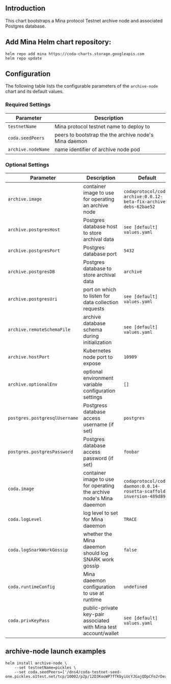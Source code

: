 ## Introduction

This chart bootstraps a Mina protocol Testnet archive node and associated Postgres database.

## Add Mina Helm chart repository:

 ```console
 helm repo add mina https://coda-charts.storage.googleapis.com
 helm repo update
 ```

## Configuration

The following table lists the configurable parameters of the `archive-node` chart and its default values.

### Required Settings

Parameter | Description
--- | ---
`testnetName` | Mina protocol testnet name to deploy to
`coda.seedPeers` | peers to bootstrap the the archive node's Mina daemon 
`archive.nodeName` | name identifier of archive node pod

### Optional Settings

Parameter | Description | Default
--- | --- | ---
`archive.image` | container image to use for operating an archive node | `codaprotocol/coda-archive:0.0.12-beta-fix-archive-debs-62bae52`
`archive.postgresHost` | Postgres database host to store archival data | `see [default] values.yaml`
`archive.postgresPort` | Postgres database port | `5432`
`archive.postgresDB` | Postgres database to store archival data | `archive`
`archive.postgresUri` | port on which to listen for data collection requests | `see [default] values.yaml`
`archive.remoteSchemaFile` | archive database schema during initialization | `see [default] values.yaml`
`archive.hostPort` | Kubernetes node port to expose | `10909`
`archive.optionalEnv` | optional environment variable configuration settings | `[]`
`postgres.postgresqlUsername` | Postgress database access username (if set) | `postgres`
`postgres.postgresPassword` | Postgres database access password (if set) | `foobar`
`coda.image` | container image to use for operating the archive node's Mina daeemon | `codaprotocol/coda-daemon:0.0.14-rosetta-scaffold-inversion-489d898`
`coda.logLevel` | log level to set for Mina daeemon | `TRACE` 
`coda.logSnarkWorkGossip` | whether the Mina daeemon should log SNARK work gossip | `false`
`coda.runtimeConfig` | Mina daeemon configuration to use at runtime | `undefined`
`coda.privKeyPass` | public-private key-pair associated with Mina test account/wallet | `see [default] values.yaml`

## archive-node launch examples

```console
helm install archive-node \
    --set testnetName=pickles \
    --set coda.seedPeers=['/dns4/coda-testnet-seed-one.pickles.o1test.net/tcp/10002/p2p/12D3KooWP7fTKbyiUcYJGajQDpCFo2rDexgTHFJTxCH8jvcL1eAH]
```
